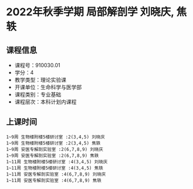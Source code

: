 # 2022年秋季学期 局部解剖学 刘晓庆, 焦轶






## 课程信息

- 课程号：910030.01
- 学分：4
- 教学类型：理论实验课
- 开课单位：生命科学与医学部
- 课程类别：专业基础
- 课程层次：本科计划内课程

## 上课时间

```
1~9周 生物楼附楼5楼研讨室 :2(3,4,5) 刘晓庆
1~9周 生物楼附楼5楼研讨室 :2(3,4,5) 焦轶
1~9周 安医专解剖实验室 :2(6,7,8,9) 刘晓庆
1~9周 安医专解剖实验室 :2(6,7,8,9) 焦轶
1~11周 生物楼附楼5楼研讨室 :4(3,4,5) 刘晓庆
1~11周 生物楼附楼5楼研讨室 :4(3,4,5) 焦轶
1~11周 安医专解剖实验室 :4(6,7,8,9) 刘晓庆
1~11周 安医专解剖实验室 :4(6,7,8,9) 焦轶
```

